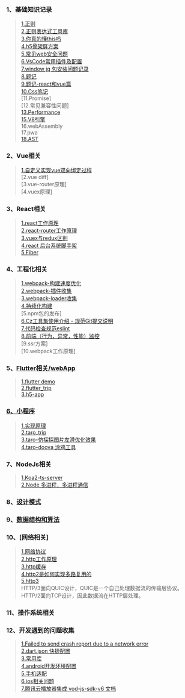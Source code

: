 ### 1、基础知识记录
>[1.正则](https://github.com/jiangdexiao/blog/issues/1) <br>
>[2.正则表达式工具库](https://github.com/jiangdexiao/regex-tool) <br>
>[3.你真的懂this吗](https://www.jianshu.com/p/cdbc292b1e49) <br>
>[4.h5骨架屏方案](https://xiaoiver.github.io/coding/2017/07/30/%E4%B8%BAvue%E9%A1%B9%E7%9B%AE%E6%B7%BB%E5%8A%A0%E9%AA%A8%E6%9E%B6%E5%B1%8F.html) <br>
>[5.常见web安全问题](https://github.com/jiangdexiao/blog/issues/10) <br>
>[6.VsCode常用插件及配置](https://github.com/jiangdexiao/blog/issues/11) <br>
>[7.window jq 包安装问题记录](https://github.com/jiangdexiao/blog/issues/12) <br>
>[8.题记](https://github.com/jiangdexiao/blog/issues/13) <br>
>[9.题记-react和vue篇](https://github.com/jiangdexiao/blog/issues/25) <br>
>[10.Css笔记](https://github.com/jiangdexiao/blog/issues/14) <br>
>[11.Promise] <br>
>[12.常见兼容性问题] <br>
>[13.Performance](https://developer.mozilla.org/zh-CN/docs/Web/API/Performance) <br>
>[15.V8引擎](https://github.com/jiangdexiao/blog/issues/33) <br>
>16.webAssembly <br>
>17.pwa <br>
>[18.AST](https://segmentfault.com/a/1190000016231512?utm_source=tag-newest)

### 2、Vue相关
> [1.自定义实现vue双向绑定过程](https://github.com/jiangdexiao/blog/tree/master/vue/myVue)  <br>
> [2.vue diff] <br>
> [3.vue-router原理]<br>
> [4.vuex原理]<br>

### 3、React相关
> [1.react工作原理](https://github.com/jiangdexiao/blog/issues/15)   <br>
> [2.react-router工作原理](https://github.com/jiangdexiao/blog/issues/16)  <br>
> [3.vuex与redux区别](https://github.com/jiangdexiao/blog/issues/17)  <br>
> [4.react 后台系统脚手架](https://github.com/jdxorg/antd-admin-js) <br>
> [5.Fiber](https://github.com/acdlite/react-fiber-architecture) <br>

### 4、工程化相关
> [1.webpack-构建速度优化](https://github.com/jiangdexiao/blog/issues/26) <br>
> [2.webpack-插件收集](https://github.com/jiangdexiao/blog/issues/27)  <br>
> [3.webpack-loader收集](https://github.com/jiangdexiao/blog/issues/28)  <br>
> [4.持续化构建](https://github.com/jiangdexiao/blog/issues/29)  <br>
> [5.npm包的发布] <br>
> [6.Cz工具集使用介绍 - 规范Git提交说明](https://juejin.im/post/5cc4694a6fb9a03238106eb9) <br>
> [7.代码检查规范eslint](https://github.com/jiangdexiao/blog/issues/2) <br>
> [8.前端（行为，异常，性能）监控](https://github.com/jiangdexiao/blog/issues/32) <br>
> [9.ssr方案] <br>
> [10.webpack工作原理] <br>

### 5、[Flutter相关/webApp](https://www.cnblogs.com/yangyxd/p/9232308.html)
> [1.flutter demo](https://github.com/jiangdexiao/flutter-app) <br>
> [2.flutter_trip](https://github.com/jdxorg/flutter_trip_app) <br>
> [3.h5-app](https://github.com/jiangdexiao/h5-app) <br>

### [6、小程序](https://developers.weixin.qq.com/miniprogram/dev/framework/)
> [1.实现原理](https://developers.weixin.qq.com/miniprogram/dev/framework/quickstart/framework.html#%E6%B8%B2%E6%9F%93%E5%B1%82%E5%92%8C%E9%80%BB%E8%BE%91%E5%B1%82) <br>
> [2.taro_trip](https://github.com/jdxorg/taro-trip) <br>
> [3.taro-仿探探图片左滑优化效果](https://github.com/jiangdexiao/taro-tantan) <br>
> [4.taro-doova 涂鸦工具](https://github.com/jiangdexiao/wepy-dooya)

### 7、NodeJs相关
> [1.Koa2-ts-server](https://github.com/jdxorg/koa2-ts-server) <br>
> [2.Node 多进程，多进程通信](https://blog.csdn.net/hongchh/article/details/79898816) <br>

### 8、[设计模式](https://github.com/jiangdexiao/blog/tree/master/design-mode)  

### 9、[数据结构和算法](https://github.com/jiangdexiao/blog/tree/master/structure)  

### 10、[网络相关]
>[1.网络协议](https://github.com/jiangdexiao/blog/issues/31) <br>
>[2.http工作原理](https://github.com/jiangdexiao/blog/issues/3) <br>
>[3.http缓存](https://github.com/jiangdexiao/blog/issues/4) <br>
>[4.http2是如何实现多路复用的](https://www.jianshu.com/p/ff8f0bd78942) <br>
>[5.http3](https://www.kancloud.cn/kancloud/http3-explained/1395004) <br>
HTTP/3面向QUIC设计，QUIC是一个自己处理数据流的传输层协议。 <br>
HTTP/2面向TCP设计，因此数据流在HTTP层处理。 <br>

### 11、操作系统相关

### 12、开发遇到的问题收集
> [1.Failed to send crash report due to a network error](https://github.com/jiangdexiao/blog/issues/5) <br>
> [2.dart.json 快捷配置](https://github.com/jiangdexiao/blog/issues/6) <br>
> [3.常用库](https://github.com/jiangdexiao/blog/issues/7) <br>
> [4.android开发环境配置](https://github.com/jiangdexiao/blog/issues/8) <br>
> [5.手机适配](https://github.com/jiangdexiao/blog/issues/9) <br>
> [6.ios相关问题](https://github.com/jiangdexiao/blog/issues/30) <br>
> [7.腾讯云播放器集成 vod-js-sdk-v6 ](https://github.com/tencentyun/vod-js-sdk-v6) [文档](https://cloud.tencent.com/document/product/266/9239) <br>
